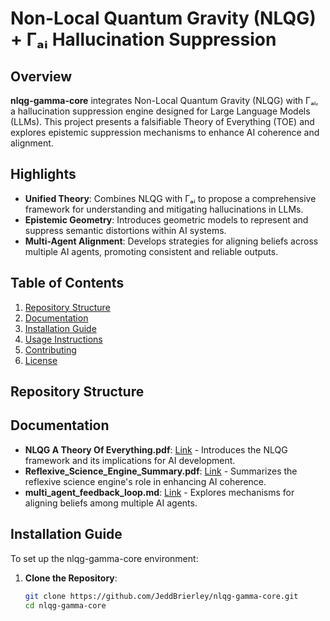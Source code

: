 # Non-Local Quantum Gravity (NLQG) + Γₐᵢ Hallucination Suppression

## Overview

**nlqg-gamma-core** integrates Non-Local Quantum Gravity (NLQG) with Γₐᵢ, a hallucination suppression engine designed for Large Language Models (LLMs). This project presents a falsifiable Theory of Everything (TOE) and explores epistemic suppression mechanisms to enhance AI coherence and alignment.

## Highlights

- **Unified Theory**: Combines NLQG with Γₐᵢ to propose a comprehensive framework for understanding and mitigating hallucinations in LLMs.
- **Epistemic Geometry**: Introduces geometric models to represent and suppress semantic distortions within AI systems.
- **Multi-Agent Alignment**: Develops strategies for aligning beliefs across multiple AI agents, promoting consistent and reliable outputs.

## Table of Contents

1. [Repository Structure](#repository-structure)
2. [Documentation](#documentation)
3. [Installation Guide](#installation-guide)
4. [Usage Instructions](#usage-instructions)
5. [Contributing](#contributing)
6. [License](#license)

## Repository Structure

## Documentation

- **NLQG A Theory Of Everything.pdf**: [Link](./NLQG_A_Theory_Of_Everything.pdf) - Introduces the NLQG framework and its implications for AI development.
- **Reflexive_Science_Engine_Summary.pdf**: [Link](./Reflexive_Science_Engine_Summary.pdf) - Summarizes the reflexive science engine's role in enhancing AI coherence.
- **multi_agent_feedback_loop.md**: [Link](./multi_agent_feedback_loop.md) - Explores mechanisms for aligning beliefs among multiple AI agents.

## Installation Guide

To set up the nlqg-gamma-core environment:

1. **Clone the Repository**:

   ```bash
   git clone https://github.com/JeddBrierley/nlqg-gamma-core.git
   cd nlqg-gamma-core
